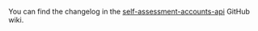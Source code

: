 You can find the changelog in the [self-assessment-accounts-api](https://github.com/hmrc/self-assessment-accounts-api/wiki/Changelog) GitHub wiki.